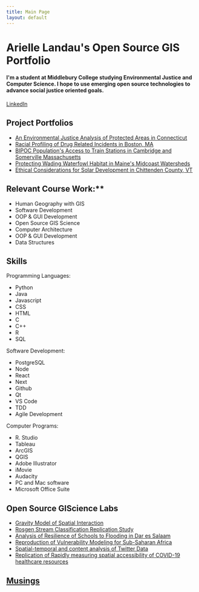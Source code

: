 ```yaml
---
title: Main Page
layout: default
---
```


# Arielle Landau's Open Source GIS Portfolio

#### I'm a student at Middlebury College studying Environmental Justice and Computer Science. I hope to use emerging open source technologies to advance social justice oriented goals.

[LinkedIn](https://www.linkedin.com/in/arielle-landau-8374091bb)

## Project Portfolios
- [An Environmental Justice Analysis of Protected Areas in Connecticut](Landau_CTEJReport.pdf)
- [Racial Profiling of Drug Related Incidents in Boston, MA](assets/BostonPolicing.md)
- [BIPOC Population's Access to Train Stations in Cambridge and Somerville Massachusetts](assets/camberville.md)
- [Protecting Wading Waterfowl Habitat in Maine's Midcoast Watersheds](assets/WWHMaine.md)
- [Ethical Considerations for Solar Development in Chittenden County, VT](assets/ChittendenSolarEthics.md)

## Relevant Course Work:**
- Human Geography with GIS
- Software Development
- OOP & GUI Development
- Open Source GIS Science
- Computer Architecture
- OOP & GUI Development
- Data Structures

## Skills

Programming Languages:
- Python       
- Java
- Javascript  
- CSS
- HTML      
- C
- C++          
- R
- SQL     

Software Development:
- PostgreSQL
- Node
- React           
- Next
- Github         
- Qt
- VS Code      
- TDD
- Agile Development

Computer Programs:
- R. Studio  
- Tableau      
- ArcGIS         
- QGIS
- Adobe Illustrator
- iMovie           
- Audacity
- PC and Mac software
- Microsoft Office Suite

## Open Source GIScience Labs
- [Gravity Model of Spatial Interaction](gravity/gravity.md)
- [Rosgen Stream Classification Replication Study](rosgen/rosgenReport.md)
- [Analysis of Resilience of Schools to Flooding in Dar es Salaam](DarEsSalaamResilienceAcademy/report.md)
- [Reproduction of Vulnerability Modeling for Sub-Saharan Africa](RP-Malcomb/docs/report/RP-Malcomb-Report.md)
- [Spatial-temporal and content analysis of Twitter Data](RE-Dorian/docs/RE-Dorian-Report.md)
- [Replication of Rapidly measuring spatial accessibility of COVID-19 healthcare resources](RP-Kang/report.md)

## [Musings](/musings)
